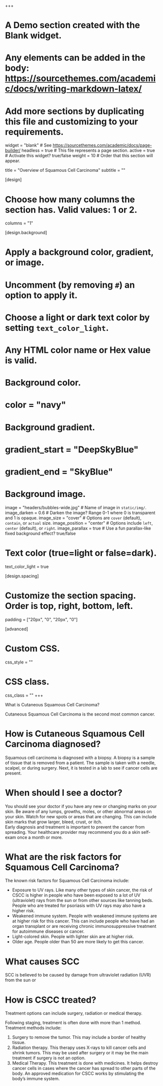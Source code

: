 +++
# A Demo section created with the Blank widget.
# Any elements can be added in the body: https://sourcethemes.com/academic/docs/writing-markdown-latex/
# Add more sections by duplicating this file and customizing to your requirements.

widget = "blank"  # See https://sourcethemes.com/academic/docs/page-builder/
headless = true  # This file represents a page section.
active = true  # Activate this widget? true/false
weight = 10  # Order that this section will appear.

title = "Overview of Squamous Cell Carcinoma"
subtitle = ""

[design]
  # Choose how many columns the section has. Valid values: 1 or 2.
  columns = "1"

[design.background]
  # Apply a background color, gradient, or image.
  #   Uncomment (by removing `#`) an option to apply it.
  #   Choose a light or dark text color by setting `text_color_light`.
  #   Any HTML color name or Hex value is valid.

  # Background color.
  # color = "navy"
  
  # Background gradient.
  # gradient_start = "DeepSkyBlue"
  # gradient_end = "SkyBlue"
  
  # Background image.
  image = "headers/bubbles-wide.jpg"  # Name of image in `static/img/`.
  image_darken = 0.6  # Darken the image? Range 0-1 where 0 is transparent and 1 is opaque.
  image_size = "cover"  #  Options are `cover` (default), `contain`, or `actual` size.
  image_position = "center"  # Options include `left`, `center` (default), or `right`.
  image_parallax = true  # Use a fun parallax-like fixed background effect? true/false

  # Text color (true=light or false=dark).
  text_color_light = true

[design.spacing]
  # Customize the section spacing. Order is top, right, bottom, left.
  padding = ["20px", "0", "20px", "0"]

[advanced]
 # Custom CSS. 
 css_style = ""
 
 # CSS class.
 css_class = ""
+++

 What is Cutaneous Squamous Cell Carcinoma?

Cutaneous Squamous Cell Carcinoma is the second most common cancer. 

# How is Cutaneous Squamous Cell Carcinoma diagnosed?

Squamous cell carcinoma is diagnosed with a biopsy. A biopsy is a sample of tissue that is removed from a patient. The sample is taken with a needle, scalpel, or during surgery. Next, it is tested in a lab to see if cancer cells are present.


# When should I see a doctor?

You should see your doctor if you have any new or changing marks on your skin. Be aware of any lumps, growths, moles, or other abnormal areas on your skin. Watch for new spots or areas that are changing. This can include skin marks that grow larger, bleed, crust, or itch.  
Early diagnosis and treatment is important to prevent the cancer from spreading. Your healthcare provider may recommend you do a skin self-exam once a month or more.

# What are the risk factors for Squamous Cell Carcinoma?

The known risk factors for Squamous Cell Carcinoma include:
* Exposure to UV rays. Like many other types of skin cancer, the risk of CSCC is higher in people who have been exposed to a lot of UV (ultraviolet) rays from the sun or from other sources like tanning beds. People who are treated for psoriasis with UV rays may also have a higher risk.  
* Weakened immune system. People with weakened immune systems are at higher risk for this cancer. This can include people who have had an organ transplant or are receiving chronic immunosuppressive treatment for autoimmune diseases or cancer.  
* Light-colored skin. People with lighter skin are at higher risk.  
* Older age. People older than 50 are more likely to get this cancer.


# What causes SCC

SCC is believed to be caused by  damage from ultraviolet radiation (UVR) from the sun or 

# How is CSCC treated?

Treatment options can include surgery, radiation or medical therapy. 

Following staging, treatment is often done with more than 1 method. Treatment methods include:

1. Surgery to remove the tumor. This may include a border of healthy tissue. 
2. Radiation therapy. This therapy uses X-rays to kill cancer cells and shrink tumors. This may be used after surgery or it may be the main treatment if surgery is not an option.  
3. Medical Therapy. This treatment is done with medicines. It helps destroy cancer cells in cases where the cancer has spread to other parts of the body. An approved medication for CSCC works by stimulating the body’s immune system.
